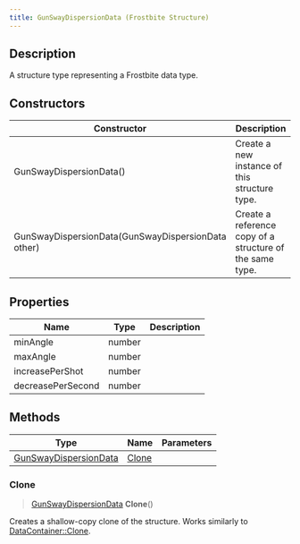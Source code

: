 ```yaml
---
title: GunSwayDispersionData (Frostbite Structure)
---
```

## Description

A structure type representing a Frostbite data type.

## Constructors

| Constructor                                        | Description                                              |
| -------------------------------------------------- | -------------------------------------------------------- |
| GunSwayDispersionData()                            | Create a new instance of this structure type.            |
| GunSwayDispersionData(GunSwayDispersionData other) | Create a reference copy of a structure of the same type. |

## Properties

| Name              | Type   | Description |
| ----------------- | ------ | ----------- |
| minAngle          | number |             |
| maxAngle          | number |             |
| increasePerShot   | number |             |
| decreasePerSecond | number |             |

## Methods

| Type                                           | Name            | Parameters |
| ---------------------------------------------- | --------------- | ---------- |
| [GunSwayDispersionData](GunSwayDispersionData) | [Clone](#clone) |            |

### Clone

> [GunSwayDispersionData](GunSwayDispersionData) **Clone**()

Creates a shallow-copy clone of the structure. Works similarly to [DataContainer::Clone](/vext/ref/cls/shr/datacontainer#clone).
